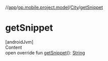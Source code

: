 //[app](../../../index.md)/[op.mobile.project.model](../index.md)/[City](index.md)/[getSnippet](get-snippet.md)



# getSnippet  
[androidJvm]  
Content  
open override fun [getSnippet](get-snippet.md)(): [String](https://kotlinlang.org/api/latest/jvm/stdlib/kotlin/-string/index.html)  



